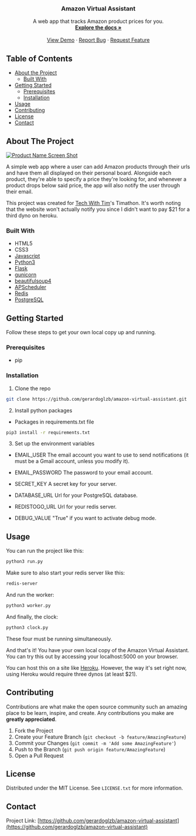 <!-- PROJECT LOGO -->
<br />
<p align="center">

  <h3 align="center">Amazon Virtual Assistant</h3>

  <p align="center">
    A web app that tracks Amazon product prices for you.
    <br />
    <a href="https://github.com/gerardoglzb/amazon-virtual-assistant"><strong>Explore the docs »</strong></a>
    <br />
    <br />
    <a href="http://amazon-va.herokuapp.com/">View Demo</a>
    ·
    <a href="https://github.com/gerardoglzb/amazon-virtual-assistant/issues">Report Bug</a>
    ·
    <a href="https://github.com/gerardoglzb/amazon-virtual-assistant/issues">Request Feature</a>
  </p>
</p>

<!-- TABLE OF CONTENTS -->
## Table of Contents

* [About the Project](#about-the-project)
  * [Built With](#built-with)
* [Getting Started](#getting-started)
  * [Prerequisites](#prerequisites)
  * [Installation](#installation)
* [Usage](#usage)
* [Contributing](#contributing)
* [License](#license)
* [Contact](#contact)


<!-- ABOUT THE PROJECT -->
## About The Project

[![Product Name Screen Shot][product-screenshot]](http://amazon-va.herokuapp.com/)

A simple web app where a user can add Amazon products through their urls and have them all displayed on their personal board. Alongside each product, they're able to specify a price they're looking for, and whenever a product drops below said price, the app will also notify the user through their email.

This project was created for <a href="https://www.youtube.com/c/TechWithTim/videos">Tech With Tim</a>'s Timathon.
It's worth noting that the website won't actually notify you since I didn't want to pay $21 for a third dyno on heroku.

### Built With
* HTML5
* CSS3
* [Javascript](https://www.javascript.com/)
* [Python3](https://www.python.org/)
* [Flask](https://flask.palletsprojects.com/en/1.1.x/)
* [gunicorn](https://gunicorn.org/)
* [beautifulsoup4](https://pypi.org/project/beautifulsoup4/)
* [APScheduler](https://apscheduler.readthedocs.io/en/stable/)
* [Redis](https://redis.io/)
* [PostgreSQL](https://www.postgresql.org/)



<!-- GETTING STARTED -->
## Getting Started

Follow these steps to get your own local copy up and running.

### Prerequisites

* pip

### Installation

1. Clone the repo

```sh
git clone https://github.com/gerardoglzb/amazon-virtual-assistant.git
```

2. Install python packages

* Packages in requirements.txt file
```sh
pip3 install -r requirements.txt
```

3. Set up the environment variables

* EMAIL_USER
The email account you want to use to send notifications (it must be a Gmail account, unless you modify it).

* EMAIL_PASSWORD
The password to your email account.

* SECRET_KEY
A secret key for your server.

* DATABASE_URL
Url for your PostgreSQL database.

* REDISTOGO_URL
Url for your redis server.

* DEBUG_VALUE
"True" if you want to activate debug mode.

<!-- USAGE EXAMPLES -->
## Usage

You can run the project like this:

```sh
python3 run.py
```

Make sure to also start your redis server like this:

```sh
redis-server
```

And run the worker:
```sh
python3 worker.py
```

And finally, the clock:
```sh
python3 clock.py
```

These four must be running simultaneously.

And that's it! You have your own local copy of the Amazon Virtual Assistant. You can try this out by accessing your localhost:5000 on your browser.

You can host this on a site like [Heroku](https://www.heroku.com/). However, the way it's set right now, using Heroku would require three dynos (at least $21).

<!-- CONTRIBUTING -->
## Contributing

Contributions are what make the open source community such an amazing place to be learn, inspire, and create. Any contributions you make are **greatly appreciated**.

1. Fork the Project
2. Create your Feature Branch (`git checkout -b feature/AmazingFeature`)
3. Commit your Changes (`git commit -m 'Add some AmazingFeature'`)
4. Push to the Branch (`git push origin feature/AmazingFeature`)
5. Open a Pull Request



<!-- LICENSE -->
## License

Distributed under the MIT License. See `LICENSE.txt` for more information.



<!-- CONTACT -->
## Contact

<!-- Your Name - [@your_twitter](https://twitter.com/your_username) - email@example.com -->

Project Link: [https://github.com/gerardoglzb/amazon-virtual-assistant](https://github.com/gerardoglzb/amazon-virtual-assistant)

<!-- MARKDOWN LINKS & IMAGES -->
<!-- https://www.markdownguide.org/basic-syntax/#reference-style-links -->
[product-screenshot]: https://i.ibb.co/VvpRP55/ava-ss.png